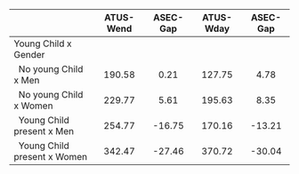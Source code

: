 
|                      |    ATUS-Wend |     ASEC-Gap |    ATUS-Wday |     ASEC-Gap |
| -------------------- | :----------: | :----------: | :----------: | :----------: |
| Young Child x Gender |              |              |              |              |
| &nbsp;&nbsp;No young Child x Men |       190.58 |         0.21 |       127.75 |         4.78 |
| &nbsp;&nbsp;No young Child x Women |       229.77 |         5.61 |       195.63 |         8.35 |
| &nbsp;&nbsp;Young Child present x Men |       254.77 |       -16.75 |       170.16 |       -13.21 |
| &nbsp;&nbsp;Young Child present x Women |       342.47 |       -27.46 |       370.72 |       -30.04 |

